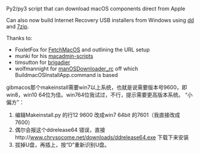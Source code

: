 Py2/py3 script that can download macOS components direct from Apple

Can also now build Internet Recovery USB installers from Windows using [dd](http://www.chrysocome.net/dd) and [7zip](https://www.7-zip.org/download.html).

Thanks to:

* FoxletFox for [FetchMacOS](http://www.insanelymac.com/forum/topic/326366-fetchmacos-a-tool-to-download-macos-on-non-mac-platforms/) and outlining the URL setup
* munki for his [macadmin-scripts](https://github.com/munki/macadmin-scripts)
* timsutton for [brigadier](https://github.com/timsutton/brigadier)
* wolfmannight for [manOSDownloader_rc](https://www.insanelymac.com/forum/topic/338810-create-legit-copy-of-macos-from-apple-catalog/) off which BuildmacOSInstallApp.command is based

gibmacos那个makeinstall需要win7以上系统，也就是说需要版本号9600，即win8，win10 64位为佳。win764位我试过，不行，提示需要更高版本系统。
“小偏方”：
1. 编辑Makeinstall.py 的行12 9600 改成win7 64bit 的7601（我直接改成7600）
2. 偶尔会报这个ddrelease64 错误，直接http://www.chrysocome.net/downloads/ddrelease64.exe 下载下来安装
3. 拔掉U盘，再插上，按“D”重新识别U盘。
